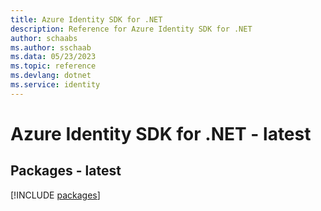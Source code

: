 ```yaml
---
title: Azure Identity SDK for .NET
description: Reference for Azure Identity SDK for .NET
author: schaabs
ms.author: sschaab
ms.data: 05/23/2023
ms.topic: reference
ms.devlang: dotnet
ms.service: identity
---
```

# Azure Identity SDK for .NET - latest
## Packages - latest
[!INCLUDE [packages](identity-index.md)]